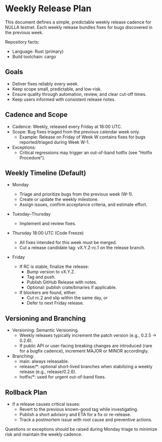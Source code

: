 # Weekly Release Plan

This document defines a simple, predictable weekly release cadence for NULLA testnet. Each weekly release bundles fixes for bugs discovered in the previous week.

Repository facts:
- Language: Rust (primary)
- Build toolchain: cargo

## Goals
- Deliver fixes reliably every week.
- Keep scope small, predictable, and low-risk.
- Ensure quality through automation, review, and clear cut-off times.
- Keep users informed with consistent release notes.

## Cadence and Scope
- Cadence: Weekly, released every Friday at 16:00 UTC.
- Scope: Bug fixes triaged from the previous calendar week only.
  - Example: Release on Friday of Week W contains fixes for bugs reported/triaged during Week W-1.
- Exceptions:
  - Critical regressions may trigger an out-of-band hotfix (see “Hotfix Procedure”).

## Weekly Timeline (Default)
- Monday
  - Triage and prioritize bugs from the previous week (W-1).
  - Create or update the weekly milestone.
  - Assign issues, confirm acceptance criteria, and estimate effort.
- Tuesday–Thursday
  - Implement and review fixes.
- Thursday 18:00 UTC (Code Freeze)
  - All fixes intended for this week must be merged.
  - Cut a release candidate tag: vX.Y.Z-rc.1 on the release branch.
  
- Friday
  - If RC is stable, finalize the release:
    - Bump version to vX.Y.Z.
    - Tag and push.
    - Publish GitHub Release with notes.
    - Optional: publish crate/binaries if applicable.
  - If blockers are found, either:
    - Cut rc.2 and slip within the same day, or
    - Defer to next Friday release.

## Versioning and Branching
- Versioning: Semantic Versioning.
  - Weekly releases typically increment the patch version (e.g., 0.2.5 → 0.2.6).
  - If public API or user-facing breaking changes are introduced (rare for a bugfix cadence), increment MAJOR or MINOR accordingly.
- Branching:
  - main: always releasable.
  - release/*: optional short-lived branches when stabilizing a weekly release (e.g., release/0.2.6).
  - hotfix/*: used for urgent out-of-band fixes.


## Rollback Plan
- If a release causes critical issues:
  - Revert to the previous known-good tag while investigating.
  - Publish a short advisory and ETA for a fix or re-release.
  - Track a postmortem issue with root cause and preventive actions.



Questions or exceptions should be raised during Monday triage to minimize risk and maintain the weekly cadence.
